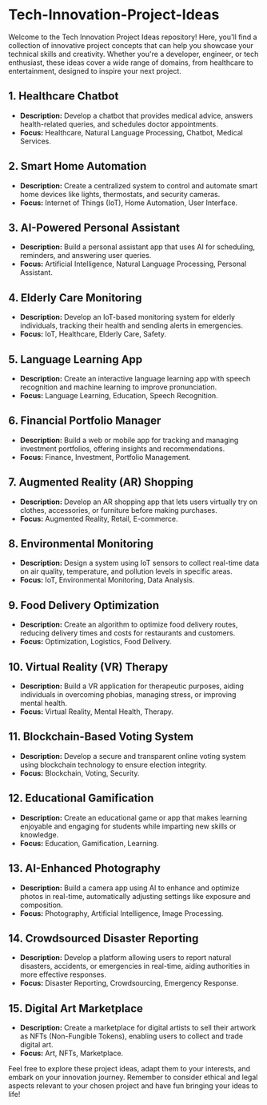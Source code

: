 # Tech-Innovation-Project-Ideas

Welcome to the Tech Innovation Project Ideas repository! Here, you'll find a collection of innovative project concepts that can help you showcase your technical skills and creativity. Whether you're a developer, engineer, or tech enthusiast, these ideas cover a wide range of domains, from healthcare to entertainment, designed to inspire your next project.

## 1. Healthcare Chatbot
- **Description:** Develop a chatbot that provides medical advice, answers health-related queries, and schedules doctor appointments.
- **Focus:** Healthcare, Natural Language Processing, Chatbot, Medical Services.

## 2. Smart Home Automation
- **Description:** Create a centralized system to control and automate smart home devices like lights, thermostats, and security cameras.
- **Focus:** Internet of Things (IoT), Home Automation, User Interface.

## 3. AI-Powered Personal Assistant
- **Description:** Build a personal assistant app that uses AI for scheduling, reminders, and answering user queries.
- **Focus:** Artificial Intelligence, Natural Language Processing, Personal Assistant.

## 4. Elderly Care Monitoring
- **Description:** Develop an IoT-based monitoring system for elderly individuals, tracking their health and sending alerts in emergencies.
- **Focus:** IoT, Healthcare, Elderly Care, Safety.

## 5. Language Learning App
- **Description:** Create an interactive language learning app with speech recognition and machine learning to improve pronunciation.
- **Focus:** Language Learning, Education, Speech Recognition.

## 6. Financial Portfolio Manager
- **Description:** Build a web or mobile app for tracking and managing investment portfolios, offering insights and recommendations.
- **Focus:** Finance, Investment, Portfolio Management.

## 7. Augmented Reality (AR) Shopping
- **Description:** Develop an AR shopping app that lets users virtually try on clothes, accessories, or furniture before making purchases.
- **Focus:** Augmented Reality, Retail, E-commerce.

## 8. Environmental Monitoring
- **Description:** Design a system using IoT sensors to collect real-time data on air quality, temperature, and pollution levels in specific areas.
- **Focus:** IoT, Environmental Monitoring, Data Analysis.

## 9. Food Delivery Optimization
- **Description:** Create an algorithm to optimize food delivery routes, reducing delivery times and costs for restaurants and customers.
- **Focus:** Optimization, Logistics, Food Delivery.

## 10. Virtual Reality (VR) Therapy
- **Description:** Build a VR application for therapeutic purposes, aiding individuals in overcoming phobias, managing stress, or improving mental health.
- **Focus:** Virtual Reality, Mental Health, Therapy.

## 11. Blockchain-Based Voting System
- **Description:** Develop a secure and transparent online voting system using blockchain technology to ensure election integrity.
- **Focus:** Blockchain, Voting, Security.

## 12. Educational Gamification
- **Description:** Create an educational game or app that makes learning enjoyable and engaging for students while imparting new skills or knowledge.
- **Focus:** Education, Gamification, Learning.

## 13. AI-Enhanced Photography
- **Description:** Build a camera app using AI to enhance and optimize photos in real-time, automatically adjusting settings like exposure and composition.
- **Focus:** Photography, Artificial Intelligence, Image Processing.

## 14. Crowdsourced Disaster Reporting
- **Description:** Develop a platform allowing users to report natural disasters, accidents, or emergencies in real-time, aiding authorities in more effective responses.
- **Focus:** Disaster Reporting, Crowdsourcing, Emergency Response.

## 15. Digital Art Marketplace
- **Description:** Create a marketplace for digital artists to sell their artwork as NFTs (Non-Fungible Tokens), enabling users to collect and trade digital art.
- **Focus:** Art, NFTs, Marketplace.

Feel free to explore these project ideas, adapt them to your interests, and embark on your innovation journey. Remember to consider ethical and legal aspects relevant to your chosen project and have fun bringing your ideas to life!
